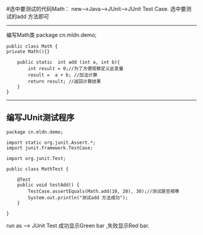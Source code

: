 #选中要测试的代码Math：
new——>Java——>JUnit——>JUnit Test Case.
选中要测试的add 方法即可

----------
编写Math类
	package cn.mldn.demo;

	public class Math {
	private Math(){}
	
		public static  int add (int a, int b){
			int result = 0;//为了方便观察定义此变量
			result =  a + b; //加法计算
			return result; //返回计算结果
		} 
	}

----------

## 编写JUnit测试程序

    package cn.mldn.demo;

	import static org.junit.Assert.*;
	import junit.framework.TestCase;

	import org.junit.Test;

	public class MathTest {

		@Test
		public void testAdd() {
			TestCase.assertEquals(Math.add(10, 20), 30);//测试是否相等
			System.out.println("测试add 方法成功");
		}

	}

run as ——> JUnit Test 成功显示Green bar ,失败显示Red bar.